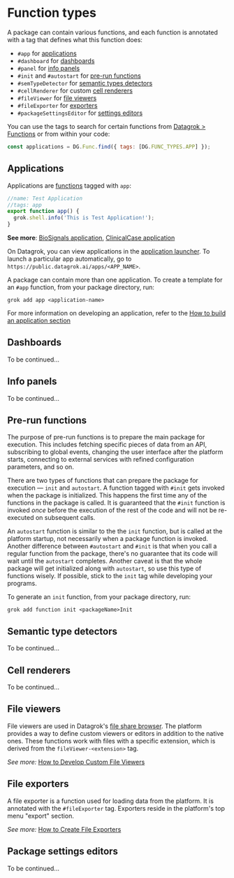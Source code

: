<!-- TITLE: Function Types -->
<!-- ORDER: 4 -->

# Function types

A package can contain various functions, and each function is annotated with a tag that defines what this function does:

* `#app` for [applications](#applications)
* `#dashboard` for [dashboards](../../datagrok/concepts/project/dashboard.md)
* `#panel` for [info panels](#info-panels)
* `#init` and `#autostart` for [pre-run functions](#pre-run-functions)
* `#semTypeDetector` for [semantic types detectors](#semantic-type-detectors)
* `#cellRenderer` for custom [cell renderers](#cell-renderers)
* `#fileViewer` for [file viewers](#file-viewers)
* `#fileExporter` for [exporters](#file-exporters)
* `#packageSettingsEditor` for [settings editors](#package-settings-editors)

You can use the tags to search for certain functions from [Datagrok > Functions] or from within your code:

```js
const applications = DG.Func.find({ tags: [DG.FUNC_TYPES.APP] });
```

## Applications

Applications are [functions](../../datagrok/functions/function.md) tagged with `app`:

```js
//name: Test Application
//tags: app
export function app() {
  grok.shell.info('This is Test Application!');
}
```

**See more**: [BioSignals application], [ClinicalCase application]

On Datagrok, you can view applications in the [application launcher]. To launch a particular app automatically, go
to `https://public.datagrok.ai/apps/<APP_NAME>`.

A package can contain more than one application. To create a template for an `#app` function, from your package
directory, run:

```shell
grok add app <application-name>
```

For more information on developing an application, refer to
the [How to build an application section](../how-to/apps/build-an-app.md)

## Dashboards

To be continued...

## Info panels

To be continued...

## Pre-run functions

The purpose of pre-run functions is to prepare the main package for execution. This includes fetching specific pieces of
data from an API, subscribing to global events, changing the user interface after the platform starts, connecting to
external services with refined configuration parameters, and so on.

There are two types of functions that can prepare the package for execution &mdash; `init`
and `autostart`. A function tagged with `#init` gets invoked when the package is initialized. This happens the first
time any of the functions in the package is called. It is guaranteed that the `#init` function is invoked _once_ before
the execution of the rest of the code and will not be re-executed on subsequent calls.

An `autostart` function is similar to the the `init` function, but is called at the platform startup, not necessarily
when a package function is invoked. Another difference between `#autostart`
and `#init` is that when you call a regular function from the package, there's no guarantee that its code will wait
until the `autostart` completes. Another caveat is that the whole package will get initialized along with `autostart`,
so use this type of functions wisely. If possible, stick to the `init` tag while developing your programs.

To generate an `init` function, from your package directory, run:

```shell
grok add function init <packageName>Init
```

## Semantic type detectors

To be continued...

## Cell renderers

To be continued...

## File viewers

File viewers are used in Datagrok's [file share browser](../../access/files/files.md). The platform provides a way to
define custom viewers or editors in addition to the native ones. These functions work with files with a specific
extension, which is derived from the `fileViewer-<extension>` tag.

*See more:* [How to Develop Custom File Viewers](../how-to/files/create-custom-file-viewers.md)

## File exporters

A file exporter is a function used for loading data from the platform. It is annotated with the `#fileExporter` tag.
Exporters reside in the platform's top menu "export" section.

*See more:* [How to Create File Exporters](../how-to/files/file-exporters.md)

## Package settings editors

To be continued...

[Datagrok > Functions]: https://public.datagrok.ai/functions?q

[Datagrok GitHub]: https://github.com/datagrok-ai/public/tree/master/packages

[application launcher]: https://public.datagrok.ai/apps

[BioSignals application]: https://github.com/datagrok-ai/labs/tree/master/packages/BioSignals

[ClinicalCase application]: https://github.com/datagrok-ai/public/tree/master/packages/ClinicalCase

[the direct link]: https://public.datagrok.ai/apps
